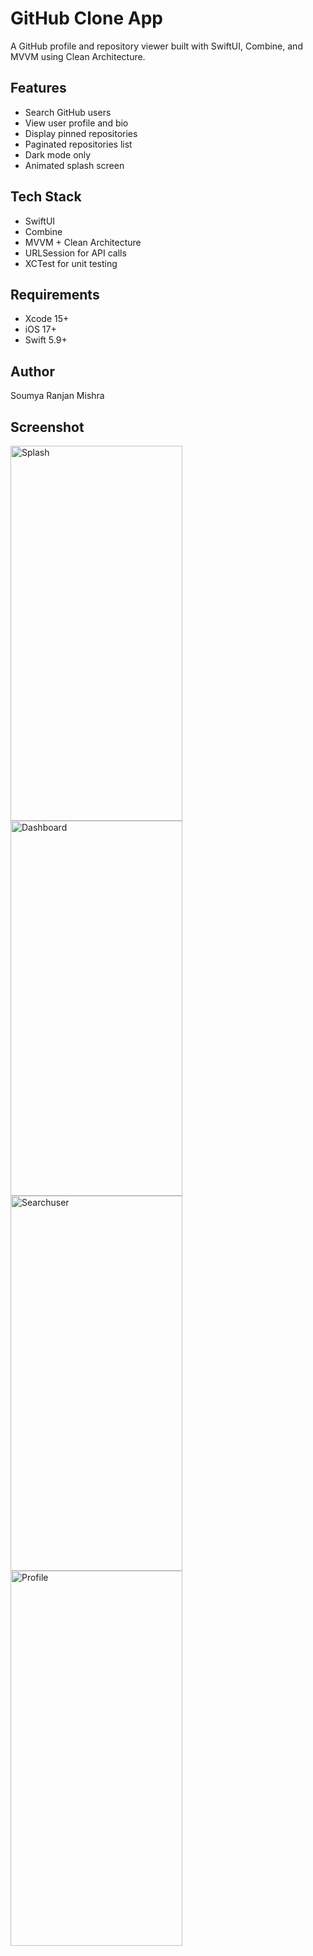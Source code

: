 # GitHub Clone App

A GitHub profile and repository viewer built with SwiftUI, Combine, and MVVM using Clean Architecture.

## Features

- Search GitHub users
- View user profile and bio
- Display pinned repositories
- Paginated repositories list
- Dark mode only
- Animated splash screen

## Tech Stack

- SwiftUI
- Combine
- MVVM + Clean Architecture
- URLSession for API calls
- XCTest for unit testing

## Requirements

- Xcode 15+
- iOS 17+
- Swift 5.9+

## Author

Soumya Ranjan Mishra

## Screenshot
<img width="275" height="600" alt="Splash" src="https://github.com/user-attachments/assets/893e45ab-da72-4596-b681-d9fcb38e1a25" />
<img width="275" height="600" alt="Dashboard" src="https://github.com/user-attachments/assets/ee95af61-ea2c-46b8-a008-f6aa229f5b71" />
<img width="275" height="600" alt="Searchuser" src="https://github.com/user-attachments/assets/90e7241d-47fb-4fd0-a87d-d6626c1e3ade" />
<img width="275" height="600" alt="Profile" src="https://github.com/user-attachments/assets/51dd7911-856d-440e-81e8-b98f03ce0c53" />



